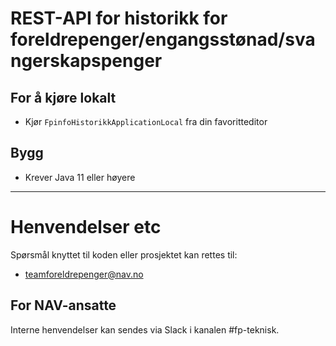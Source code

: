 # REST-API for historikk for foreldrepenger/engangsstønad/svangerskapspenger

## For å kjøre lokalt
* Kjør   ```FpinfoHistorikkApplicationLocal``` fra din favoritteditor

## Bygg
* Krever  Java 11 eller høyere
    
---
# Henvendelser etc

Spørsmål knyttet  til koden eller prosjektet kan rettes til:

* teamforeldrepenger@nav.no

## For NAV-ansatte

Interne henvendelser kan sendes via Slack i kanalen #fp-teknisk.

